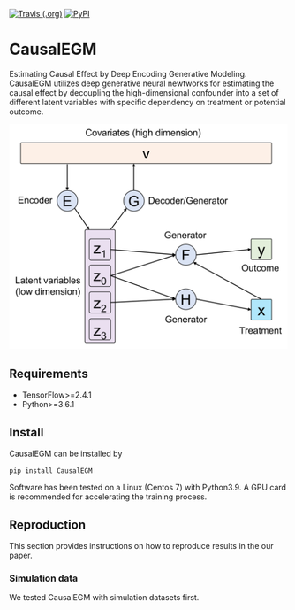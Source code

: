 [![Travis (.org)](https://img.shields.io/travis/kimmo1019/CausalEGM)](https://app.travis-ci.com/github/kimmo1019/CausalEGM)
[![PyPI](https://img.shields.io/pypi/v/CausalEGM)](https://pypi.org/project/CausalEGM/)

# CausalEGM

Estimating Causal Effect by Deep Encoding Generative Modeling. CausalEGM utilizes deep generative neural newtworks for estimating the causal effect by decoupling the high-dimensional confounder into a set of different latent variables with specific dependency on treatment or potential outcome.

![model](https://github.com/SUwonglab/CausalEGM/blob/main/model.jpg)

## Requirements

- TensorFlow>=2.4.1
- Python>=3.6.1

## Install

CausalEGM can be installed by
```shell
pip install CausalEGM
```
Software has been tested on a Linux (Centos 7) with Python3.9. A GPU card is recommended for accelerating the training process.


## Reproduction

This section provides instructions on how to reproduce results in the our paper.

### Simulation data

We tested CausalEGM with simulation datasets first. 

